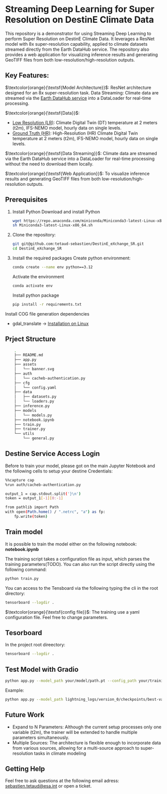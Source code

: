 # Streaming Deep Learning for Super Resolution on DestinE Climate Data

This repository is a demonstrator for using Streaming Deep Learning to perform Super Resolution on DestinE Climate Data. It leverages a ResNet model with 8x super-resolution capability, applied to climate datasets streamed directly from the Earth DataHub service. The repository also provides a web application for visualizing inference results and generating GeoTIFF files from both low-resolution/high-resolution outputs.

## Key Features:

$\textcolor{orange}{\textsf{Model Architecture}}$: ResNet architecture designed for an 8x super-resolution task.
Data Streaming: Climate data are streamed via the [Earth DataHub service](https://earthdatahub.destine.eu/collections/d1-climate-dt-ScenarioMIP-SSP3-7.0-IFS-NEMO/datasets/0001-high-sfc) into a DataLoader for real-time processing.

$\textcolor{orange}{\textsf{Data}}$:

- [Low Resolution (LR)](https://earthdatahub.destine.eu/collections/d1-climate-dt-ScenarioMIP-SSP3-7.0-IFS-NEMO/datasets/0001-standard-sfc): Climate Digital Twin (DT) temperature at 2 meters (t2m), IFS-NEMO model, hourly data on single levels.
- [Ground Truth (HR)](https://earthdatahub.destine.eu/collections/d1-climate-dt-ScenarioMIP-SSP3-7.0-IFS-NEMO/datasets/0001-high-sfc): High-Resolution (HR) Climate Digital Twin temperature at 2 meters (t2m), IFS-NEMO model, hourly data on single levels.

$\textcolor{orange}{\textsf{Data Streaming}}$: Climate data are streamed via the Earth DataHub service into a DataLoader for real-time processing without the need to download them locally.


$\textcolor{orange}{\textsf{Web Application}}$: To visualize inference results and generating GeoTIFF files from both low-resolution/high-resolution outputs.


## Prerequisites

1. Install Python
    Download and install Python
    ```bash
    wget https://repo.anaconda.com/miniconda/Miniconda3-latest-Linux-x86_64.sh
    sh Miniconda3-latest-Linux-x86_64.sh
    ```

2. Clone the repository:
    ```bash
    git git@github.com:tetaud-sebastien/DestinE_eXchange_SR.git
    cd DestinE_eXchange_SR
    ```

3. Install the required packages
    Create python environment:
    ```bash
    conda create --name env python==3.12
    ```
    Activate the environment

    ```bash
    conda activate env
    ```
    Install python package
    ```Bash
    pip install -r requirements.txt
    ```


Install COG file generation dependencies

- gdal_translate -> [Installation on Linux](https://gdal.org/en/latest/download.html)

## Prject Structure

```bash
    .
    ├── README.md
    ├── app.py
    ├── assets
    │   └── banner.svg
    ├── auth
    │   └── cacheb-authentication.py
    ├── cfg
    │   └── config.yaml
    ├── data
    │   ├── datasets.py
    │   └── loaders.py
    ├── inference.py
    ├── models
    │   └── models.py
    ├── notebook.ipynb
    ├── train.py
    ├── trainer.py
    └── utils
        └── general.py
```

## Destine Service Access Login

Before to train your model, please got on the main Jupyter Notebook and the following cells to setup your destine Credentials:

```Bash
%%capture cap
%run auth/cacheb-authentication.py
```

```Bash
output_1 = cap.stdout.split('}\n')
token = output_1[-1][0:-1]

from pathlib import Path
with open(Path.home() / ".netrc", "a") as fp:
    fp.write(token)
```

## Train model

It is possible to train the model either on the following notebook: **notebook.ipynb**

The training script takes a configuration file as input, which parses the training parameters(TODO).
You can also run the script directly using the following command:
```Bash
python train.py
```

You can access to the Tensboard via the following typing the cli in the root directory:
```Bash
tensorboard --logdir .
```

$\textcolor{orange}{\textsf{config file}}$: The training use a yaml configuration file. Feel free to change parameters.

## Tesorboard

In the project root direectory:

```Bash
tensorboard --logdir .
```

## Test Model with Gradio

```Bash
python app.py --model_path your/model/path.pt --config_path your/training/config.json
```


Example:

```Bash
python app.py --model_path lightning_logs/version_0/checkpoints/best-val-ssim-epoch=49-val_ssim=0.54.pt --config_path lightning_logs/version_0/config.json
```
## Future Work

- Expand to N Parameters: Although the current setup processes only one variable (t2m), the trainer will be extended to handle multiple parameters simultaneously.
- Multiple Sources: The architecture is flexible enough to incorporate data from various sources, allowing for a multi-source approach to super-resolution tasks in climate modeling

## Getting Help

Feel free to ask questions at the following email adress: [sebastien.tetaud@esa.int](sebastien.tetaud@eas.int) or open a ticket.
